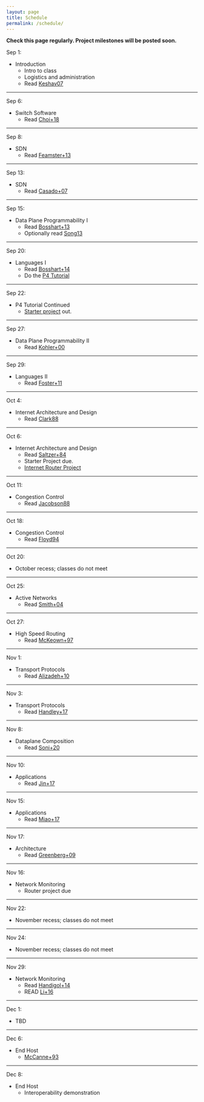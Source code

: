 ```yaml
---
layout: page
title: Schedule
permalink: /schedule/
---
```


<b>Check this page regularly. Project milestones will be posted soon.</b>


Sep 1:
* Introduction
    * Intro to class
    * Logistics and administration
    * Read [Keshav07](https://dl.acm.org/citation.cfm?id=1273458)

---

Sep 6:
* Switch Software
   *  Read [Choi+18](https://dl.acm.org/citation.cfm?id=3230546) 

---

Sep 8:
* SDN
    * Read [Feamster+13](https://dl.acm.org/citation.cfm?id=2602219)

---

Sep 13:
* SDN
    * Read [Casado+07](https://dl.acm.org/citation.cfm?id=1282382)

---

Sep 15:
* Data Plane Programmability I
   * Read [Bosshart+13](https://dl.acm.org/citation.cfm?id=2486011)
   * Optionally read [Song13](https://dl.acm.org/citation.cfm?id=2491190)

---

Sep 20:
* Languages I   
   * Read [Bosshart+14](https://dl.acm.org/citation.cfm?id=2656890)
   * Do the [P4 Tutorial](https://github.com/p4lang/tutorials)

---

Sep 22:
* P4 Tutorial Continued
   * [Starter project](https://github.com/yale-build-a-router/switch-cache) out.

---

Sep 27:
* Data Plane Programmability II
   * Read [Kohler+00](http://www.cs.princeton.edu/courses/archive/fall18/cos561/papers/Click00.pdf)

---

Sep 29:
* Languages II  
    * Read [Foster+11](https://dl.acm.org/citation.cfm?id=2034812)

---

Oct 4:
* Internet Architecture and Design
    * Read [Clark88](http://ccr.sigcomm.org/archive/1995/jan95/ccr-9501-clark.pdf)

---

Oct 6:
* Internet Architecture and Design
    * Read [Saltzer+84](https://dl.acm.org/citation.cfm?id=357402)
    * Starter Project due. 
    * [Internet Router Project](https://yale-build-a-router.github.io/documentation/internet-router/)

---

Oct 11:
* Congestion Control 
    * Read [Jacobson88](https://dl.acm.org/citation.cfm?id=52356)

---


Oct 18:
* Congestion Control 
    * Read [Floyd94](https://dl.acm.org/citation.cfm?id=205512)

---

Oct 20:
* October recess; classes do not meet

---

Oct 25:
* Active Networks
    * Read [Smith+04](https://ieeexplore.ieee.org/document/1262565)

---

Oct 27:
* High Speed Routing
    * Read [McKeown+97](https://ieeexplore.ieee.org/document/566194)

---

Nov 1:
* Transport Protocols
    * Read [Alizadeh+10](https://people.csail.mit.edu/alizadeh/papers/dctcp-sigcomm10.pdf)

---

Nov 3:
* Transport Protocols
    * Read [Handley+17](https://dl.acm.org/citation.cfm?id=3098825)

---

Nov 8:
* Dataplane Composition
    * Read [Soni+20](https://dl.acm.org/doi/abs/10.1145/3387514.3405872)
    
---

Nov 10:
* Applications
    * Read [Jin+17](https://dl.acm.org/citation.cfm?id=3132747.3132764)

---

Nov 15:
* Applications
    * Read [Miao+17](https://dl.acm.org/citation.cfm?id=3098824&dl=ACM&coll=DL)

---

Nov 17:
* Architecture
    * Read [Greenberg+09](https://www.microsoft.com/en-us/research/publication/vl2-a-scalable-and-flexible-data-center-network/)

---

Nov 16:

* Network Monitoring
   * Router project due

---

Nov 22:
* November recess; classes do not meet


---

Nov 24:
* November recess; classes do not meet


---

Nov 29:

* Network Monitoring
   * Read [Handigol+14](http://www.scs.stanford.edu/~dm/home/papers/handigol:netsight.pdf)
   * READ [Li+16](https://www.usenix.org/node/194941)

---

Dec 1:
* TBD
   
---

Dec 6:
* End Host
   * [McCanne+93](https://www.usenix.org/legacy/publications/library/proceedings/sd93/mccanne.pdf)

---

Dec 8:
* End Host
   *  Interoperability demonstration 




<!--

Feb 20:
* Intoduction
    * Intro to class
    * Logistics and administration

---

Feb 22:
* Internet Architecture and Design
    * Read [Keshav07](https://dl.acm.org/citation.cfm?id=1273458)
    * Read [Clark88](http://ccr.sigcomm.org/archive/1995/jan95/ccr-9501-clark.pdf)
    * Read [Saltzer+84](https://dl.acm.org/citation.cfm?id=357402)

---

Feb 22:
* P4 Tutorial

---

Mar 1:
* P4 Tutorial

---

Mar 6
* Congestion Control I
    * Read [Jacobson88](https://dl.acm.org/citation.cfm?id=52356)
    * Read [Floyd94](https://dl.acm.org/citation.cfm?id=205512)
    * [Starter Project](https://github.com/usi-advanced-networking/switch-cache) Out

---

Mar 7:
* Lab

---

Mar 13:

* High Speed Routing
    * Read [McKeown+97](https://ieeexplore.ieee.org/document/566194)
    * Read [Waldvogel+97](https://dl.acm.org/citation.cfm?id=263136) 

---

Mar 14:
* Lab

---

Mar 20:
* Transport Protocols
    * Read [Handley+17](https://dl.acm.org/citation.cfm?id=3098825)
    * __Starter Project Due__

---

Mar 21:
* Lab
 
---

Mar 27:
* Topics 6: Active Networks
    * Read [Wetherall99](https://dl.acm.org/citation.cfm?id=319156) 
    * Read [Smith+04](https://ieeexplore.ieee.org/document/1262565)
    * __Project Out__

---

Mar 28:
* Lab


---

Apr 3:
* Topics 7: SDN
    * Soul&eacute; travelling
    * Read [Feamster+13](https://dl.acm.org/citation.cfm?id=2602219)
    * Read [Casado+07](https://dl.acm.org/citation.cfm?id=1282382)
    * __Project Work Plan Due__


---

Apr 4
* Lab
    * Soul&eacute; travelling

---

Apr 10
* Topics 8: Data Plane Programmability
    * Read [Bosshart+13](https://dl.acm.org/citation.cfm?id=2486011)


---

Apr 11
* Lab

---

Apr 17
* Topics 9: Languages
    * Read [Foster+11](https://dl.acm.org/citation.cfm?id=2034812)
    * Optionally Read [Bosshart+14](https://dl.acm.org/citation.cfm?id=2656890)

---

Apr 18:
* Easter (No Class) 

---

Apr 24:
* Easter (No Class) 

---

Apr 25:
* Easter (No Class) 

---

May 1
* Labour Day (No Class) 

---

May 2
* Topics 10: Applications
    * Read [Jin+17](https://dl.acm.org/citation.cfm?id=3132747.3132764)
    * Optionally Read [Miao+17](https://dl.acm.org/citation.cfm?id=3098824&dl=ACM&coll=DL)

---

May 8
* Lab

---

May 9
* Lab

---

May 15
* Lab

---

May 16
* Lab
    * ** __Complete Data-Plane and Control-Plane Implementations Due__
    * ** __Interoperability Proposal Due__

---

May 22
* Topics 11: Switch Software
    *  Read [Choi+18](https://dl.acm.org/citation.cfm?id=3230546) 

---

May 23
* Lab
* __Final project due__

---

May 29
* Lab
* __Final demonstrations and presentations__

---









April 2nd:
* Lecture 1 Topics:
    * Intro to class
    * Logistics and administration
* **Due by 11:59 PM:** [Course Application](https://goo.gl/forms/nJXtf9csQokQFvD23) 

---

April 3rd:
* Instructors will send out application results by 5PM

---

April 4th:
* Lecture 2 Topics:
    * P4 Introduction and Motivation
    * P4 Langauge Basics
    * Hands on learning with P4 - Please complete the Getting Started portion of the [P4 Mininet exercises]({{ site.baseurl }}/deliverables/p4-mininet) before class, and bring your laptops with you 

---

April 6th:
* **Due by 11:59 PM:** [Getting Started]({{ site.baseurl }}/deliverables/getting-started)

---

April 9th:
* Lecture 3 Topics:
    * Finish P4 Language Overiew
    * Intro to NetFPGA
    * P4->NetFPGA Workflow Overview

---

April 10th:
* **Due by 11:59PM:** [P4 Mininet exercises]({{ site.baseurl }}/deliverables/p4-mininet)
* **Due by 11:59PM:** [P4->NetFPGA exercises]({{ site.baseurl }}/deliverables/p4-netfpga-tutorials)

---

April 16th:
* Lecture 4:
    * Guest Lecture - P4 Applications

---

April 18th:
* Lecture 5 Topics:
    * Intro to FPGA development
    * Basic hardware design
    * Running simulations
    * Timing constraints

---

April 24th:
* **Due by 11:59PM:** [Complete Data-Plane and Control-Plane Implementations]({{ site.baseurl }}/deliverables/baseline-tests)

---

April 27th:
* **Due by 11:59PM:** [Interoperability test proposal (one document from entire class)]({{ site.baseurl }}/deliverables/interoperability-proposal)

---

May 2nd:
* **Due by 11:59PM:** [Proposal for design challenge project]({{ site.baseurl }}/deliverables/design-challenge)

---

May 9th (Gates 325):
* Interoperability test

---

May 24th:
* **Due by 11:59PM:** [Design challenge progress report]({{ site.baseurl }}/deliverables/progress-report)

---

June 13th @ 3:30PM in Gates 358:
* [Final demonstrations and presentations]({{ site.baseurl }}/deliverables/final-demo)



-->
